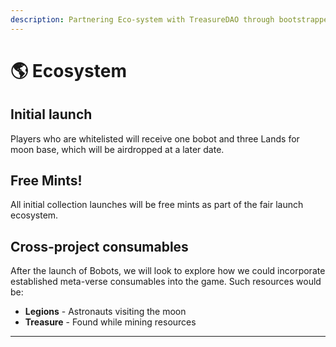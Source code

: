 ```yaml
---
description: Partnering Eco-system with TreasureDAO through bootstrapped liquidity program.
---
```


# 🌎 Ecosystem

## Initial launch

Players who are whitelisted will receive one bobot and three Lands for moon base, which will be airdropped at a later date.&#x20;

## Free Mints!

All initial collection launches will be free mints as part of the fair launch ecosystem.&#x20;

## Cross-project consumables

After the launch of Bobots, we will look to explore how we could incorporate established meta-verse consumables into the game. Such resources would be:

* **Legions** - Astronauts visiting the moon
* **Treasure** - Found while mining resources

****



